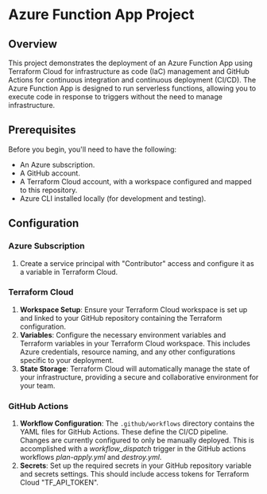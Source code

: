 # Azure Function App Project

## Overview

This project demonstrates the deployment of an Azure Function App using Terraform Cloud for infrastructure as code (IaC) management and GitHub Actions for continuous integration and continuous deployment (CI/CD). The Azure Function App is designed to run serverless functions, allowing you to execute code in response to triggers without the need to manage infrastructure.

## Prerequisites

Before you begin, you'll need to have the following:

- An Azure subscription.
- A GitHub account.
- A Terraform Cloud account, with a workspace configured and mapped to this repository.
- Azure CLI installed locally (for development and testing).

## Configuration

### Azure Subscription
1. Create a service principal with "Contributor" access and configure it as a variable in Terraform Cloud.

### Terraform Cloud

1. **Workspace Setup**: Ensure your Terraform Cloud workspace is set up and linked to your GitHub repository containing the Terraform configuration.
2. **Variables**: Configure the necessary environment variables and Terraform variables in your Terraform Cloud workspace. This includes Azure credentials, resource naming, and any other configurations specific to your deployment.
3. **State Storage**: Terraform Cloud will automatically manage the state of your infrastructure, providing a secure and collaborative environment for your team.

### GitHub Actions

1. **Workflow Configuration**: The `.github/workflows` directory contains the YAML files for GitHub Actions. These define the CI/CD pipeline. Changes are currently configured to only be manually deployed.  This is accomplished with a *workflow_dispatch* trigger in the GitHub actions workflows *plan-apply.yml* and *destroy.yml*. 
2. **Secrets**: Set up the required secrets in your GitHub repository variable and secrets settings. This should include access tokens for Terraform Cloud "TF_API_TOKEN".